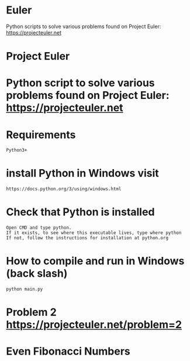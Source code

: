 # Euler
Python scripts to solve various problems found on Project Euler: https://projecteuler.net

# Project Euler
# Python script to solve various problems found on Project Euler: https://projecteuler.net

# Requirements
```
Python3+
```

# install Python in Windows visit
```
https://docs.python.org/3/using/windows.html
```

# Check that Python is installed
```
Open CMD and type python.
If it exists, to see where this executable lives, type where python
If not, follow the instructions for installation at python.org
```

# How to compile and run in Windows (back slash)
```
python main.py
```


# Problem 2 https://projecteuler.net/problem=2
# Even Fibonacci Numbers
